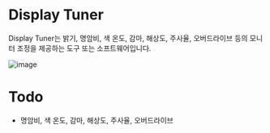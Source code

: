 # Display Tuner
Display Tuner는 밝기, 명암비, 색 온도, 감마, 해상도, 주사율, 오버드라이브 등의 모니터 조정을 제공하는 도구 또는 소프트웨어입니다.

![image](https://github.com/user-attachments/assets/71ddaa8c-dfc7-4204-a898-7667fe579a76)


# Todo
- 명암비, 색 온도, 감마, 해상도, 주사율, 오버드라이브
